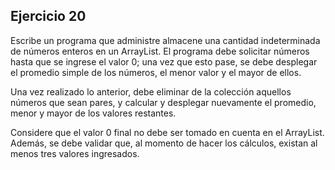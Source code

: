 ## Ejercicio 20

Escribe un programa que administre almacene una cantidad indeterminada de números enteros en
un ArrayList.
El programa debe solicitar números hasta que se ingrese el valor 0; una vez que esto
pase, se debe desplegar el promedio simple de los números, el menor valor y el mayor de ellos.

Una vez realizado lo anterior, debe eliminar de la colección aquellos números que sean pares, y
calcular y desplegar nuevamente el promedio, menor y mayor de los valores restantes.

Considere que el valor 0 final no debe ser tomado en cuenta en el ArrayList. Además, se debe validar
que, al momento de hacer los cálculos, existan al menos tres valores ingresados.
